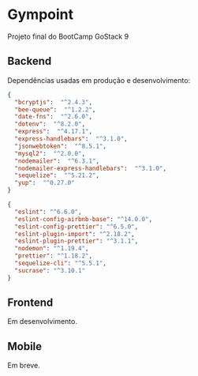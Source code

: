 # Gympoint
Projeto final do BootCamp GoStack 9

## Backend
Dependências usadas em produção e desenvolvimento:
```json
{
  "bcryptjs":  "^2.4.3",
  "bee-queue":  "^1.2.2",
  "date-fns":  "^2.6.0",
  "dotenv":  "^8.2.0",
  "express":  "^4.17.1",
  "express-handlebars":  "^3.1.0",
  "jsonwebtoken":  "^8.5.1",
  "mysql2":  "^2.0.0",
  "nodemailer":  "^6.3.1",
  "nodemailer-express-handlebars":  "^3.1.0",
  "sequelize":  "^5.21.2",
  "yup":  "^0.27.0"
}
```

```json
{
  "eslint": "^6.6.0",
  "eslint-config-airbnb-base": "^14.0.0",
  "eslint-config-prettier": "^6.5.0",
  "eslint-plugin-import": "^2.18.2",
  "eslint-plugin-prettier": "^3.1.1",
  "nodemon": "^1.19.4",
  "prettier": "^1.18.2",
  "sequelize-cli": "^5.5.1",
  "sucrase": "^3.10.1"
}
```

## Frontend
Em desenvolvimento.

## Mobile
Em breve.
